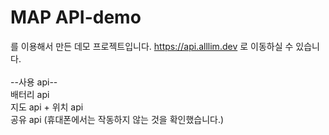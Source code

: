 # MAP API-demo

를 이용해서 만든 데모 프로젝트입니다. https://api.alllim.dev 로 이동하실 수 있습니다.<br/>
<br/>
--사용 api--<br/>
배터리 api<br/>
지도 api + 위치 api<br/>
공유 api (휴대폰에서는 작동하지 않는 것을 확인했습니다.)<br/>
